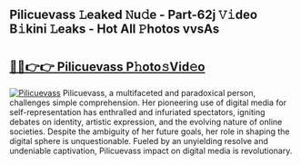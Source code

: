 ## Pilicuevass 𝙻eaked 𝙽u𝚍e - Part-62j 𝚅𝚒deo B𝚒kini 𝙻eaks - Hot All 𝙿hotos vvsAs

# <h2><a href="http://ld1m2le.urlbe.top/?page=Pilicuevass">🔗🔗👉👉 Pilicuevass P𝚑oto𝚜Vid𝚎o</a></h2>

[![Pilicuevass](https://i.imgur.com/eBuTRDB.gif)](http://ld1m2le.urlbe.top/?page=Pilicuevass)
Pilicuevass, a multifaceted and paradoxical person, challenges simple comprehension. Her pioneering use of digital media for self-representation has enthralled and infuriated spectators, igniting debates on identity, artistic expression, and the evolving nature of online societies. Despite the ambiguity of her future goals, her role in shaping the digital sphere is unquestionable. Fueled by an unyielding resolve and undeniable captivation, Pilicuevass impact on digital media is revolutionary.
